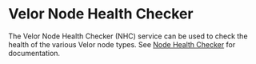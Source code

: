 # Velor Node Health Checker

The Velor Node Health Checker (NHC) service can be used to check the health of the various Velor node types. See [Node Health Checker](https://velor.dev/nodes/measure/node-health-checker) for documentation.

